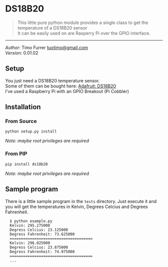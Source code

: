 # DS18B20
> This little pure python module provides a single class to get the temperature of a DS18B20 sensor<br>
> It can be easily used on are Rasperry Pi over the GPIO interface.

***

*Author*: Timo Furrer <tuxtimo@gmail.com><br>
*Version*: 0.01.02

## Setup

You just need a DS18B20 temperature sensor. <br>
Some of them can be bought here: [Adafruit: DS18B20](https://www.adafruit.com/search?q=DS18B20) <br>
I've used a Raspberry Pi with an GPIO Breakout (Pi Cobbler)

## Installation

### From Source

    python setup.py install

*Note: maybe root privileges are required*

### From PIP

    pip install ds18b20

*Note: maybe root privileges are required*

## Sample program

There is a little sample program in the `tests` directory.
Just execute it and you will get the temperatures in Kelvin, Degrees Celcius and Degrees Fahrenheit.

      $ python example.py
      Kelvin: 295.275000
      Degress Celcius: 23.125000
      Degress Fahrenheit: 73.625000
      =====================================
      Kelvin: 296.025000
      Degress Celcius: 23.875000
      Degress Fahrenheit: 74.975000
      =====================================
      ...
